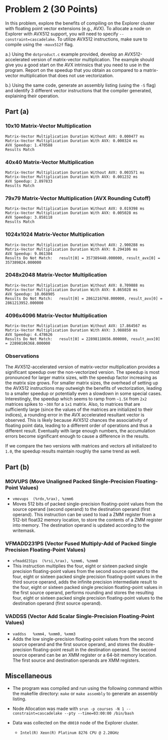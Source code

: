 # Problem 2 (30 Points)

In this problem, explore the benefits of compiling on the Explorer cluster with floating point vector extensions (e.g., AVX). To allocate a node on Explorer with AVX512 support, you will need to specify `--constraint=cascadelake`. To utilize AVX512 instructions, make sure to compile using the `-mavx512f` flag.

a.) Using the `dotproduct.c` example provided, develop an AVX512-accelerated version of matrix-vector multiplication. The example should give you a good start on the AVX intrinsics that you need to use in the program. Report on the speedup that you obtain as compared to a matrix-vector multiplication that does not use vectorization.

b.) Using the same code, generate an assembly listing (using the `-S` flag) and identify 3 different vector instructions that the compiler generated, explaining their operation.

## Part (a)

### 10x10 Matrix-Vector Multiplication
```
Matrix-Vector Multiplication Duration Without AVX: 0.000477 ms
Matrix-Vector Multiplication Duration With AVX: 0.000324 ms
AVX Speedup: 1.470588
Results Match
```

### 40x40 Matrix-Vector Multiplication
```
Matrix-Vector Multiplication Duration Without AVX: 0.003571 ms
Matrix-Vector Multiplication Duration With AVX: 0.001232 ms
AVX Speedup: 2.897833
Results Match
```

### 79x79 Matrix-Vector Multiplication (AVX Rounding Cutoff)
```
Matrix-Vector Multiplication Duration Without AVX: 0.019398 ms
Matrix-Vector Multiplication Duration With AVX: 0.005028 ms
AVX Speedup: 3.858118
Results Match
```

### 1024x1024 Matrix-Vector Multiplication
```
Matrix-Vector Multiplication Duration Without AVX: 2.900288 ms
Matrix-Vector Multiplication Duration With AVX: 0.294106 ms
AVX Speedup: 9.861384
Results Do Not Match:   result[0] = 357389440.000000, result_avx[0] = 357389824.000000
```

### 2048x2048 Matrix-Vector Multiplication
```
Matrix-Vector Multiplication Duration Without AVX: 8.709888 ms
Matrix-Vector Multiplication Duration With AVX: 0.865028 ms
AVX Speedup: 10.068905
Results Do Not Match:   result[0] = 2861216768.000000, result_avx[0] = 2861213952.000000
```

### 4096x4096 Matrix-Vector Multiplication
```
Matrix-Vector Multiplication Duration Without AVX: 17.864567 ms
Matrix-Vector Multiplication Duration With AVX: 3.988850 ms
AVX Speedup: 4.478626
Results Do Not Match:   result[0] = 22898118656.000000, result_avx[0] = 22898106368.000000
```

### Observations

The AVX512-accelerated version of matrix-vector multiplication provides a significant speedup over the non-vectorized version. The speedup is most pronounced for larger matrix sizes, with the speedup factor increasing as the matrix size grows. For smaller matrix sizes, the overhead of setting up the AVX512 instructions may outweigh the benefits of vectorization, leading to a smaller speedup or potentially even a slowdown in some special cases. Interestingly, the speedup which seems to ramp from `~1.5X` from `2x2` matrices spikes to `~30X` for a `1x1` matrix. Also, to matrices that are sufficiently large (since the values of the matrices are initialized to their indices), a rounding error in the AVX accelerated resultant vector is observed. This is likely because AVX512 chances the associativity of floating point data, leading to a different order of operations and thus a different result. Eventually with large enough numbers, the accumulation errors become significant enough to cause a difference in the results.

If we compare the two versions with matrices and vectors all initialized to `1.0`, the speedup results maintain roughly the same trend as well.

## Part (b)

### MOVUPS (Move Unaligned Packed Single-Precision Floating-Point Values)
- `vmovups	(%rdx,%rax), %zmm6`
- Moves 512 bits of packed single-precision floating-point values from the source operand (second operand) to the destination operand (first operand). This instruction can be used to load a ZMM register from a 512-bit float32 memory location, to store the contents of a ZMM register into memory. The destination operand is updated according to the writemask.

### VFMADD231PS (Vector Fused Multiply-Add of Packed Single Precision Floating-Point Values)
- `vfmadd231ps	(%rsi,%rax), %zmm6, %zmm0`
- This instruction multiplies the four, eight or sixteen packed single precision floating-point values from the second source operand to the four, eight or sixteen packed single precision floating-point values in the third source operand, adds the infinite precision intermediate result to the four, eight or sixteen packed single precision floating-point values in the first source operand, performs rounding and stores the resulting four, eight or sixteen packed single precision floating-point values to the destination operand (first source operand).

### VADDSS (Vector Add Scalar Single-Precision Floating-Point Values)
- `vaddss	%xmm4, %xmm0, %xmm3`
- Adds the low single-precision floating-point values from the second source operand and the first source operand, and stores the double-precision floating-point result in the destination operand. The second source operand can be an XMM register or a 64-bit memory location. The first source and destination operands are XMM registers.

## Miscellaneous
- The program was compiled and run using the following command within the makefile directory:
```make``` or ```make assembly``` to generate an assembly listing.

- Node Allocation was made with `srun -p courses -N 1 --constraint=cascadelake --pty --time=03:00:00 /bin/bash`

- Data was collected on the `d0010` node of the Explorer cluster.
    - `Intel(R) Xeon(R) Platinum 8276 CPU @ 2.20GHz`